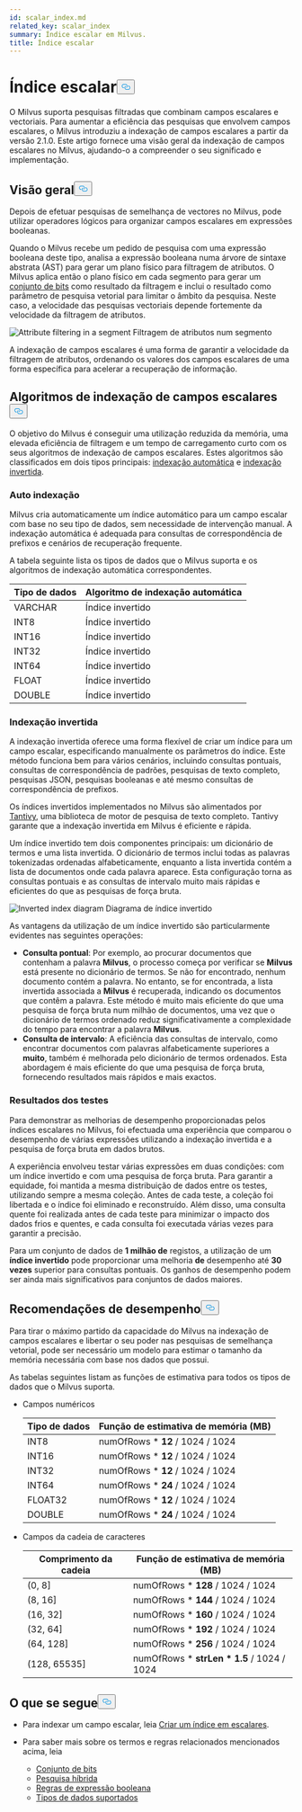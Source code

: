 ```yaml
---
id: scalar_index.md
related_key: scalar_index
summary: Índice escalar em Milvus.
title: Índice escalar
---
```

<h1 id="Scalar-Index" class="common-anchor-header">Índice escalar<button data-href="#Scalar-Index" class="anchor-icon" translate="no">
      <svg translate="no"
        aria-hidden="true"
        focusable="false"
        height="20"
        version="1.1"
        viewBox="0 0 16 16"
        width="16"
      >
        <path
          fill="#0092E4"
          fill-rule="evenodd"
          d="M4 9h1v1H4c-1.5 0-3-1.69-3-3.5S2.55 3 4 3h4c1.45 0 3 1.69 3 3.5 0 1.41-.91 2.72-2 3.25V8.59c.58-.45 1-1.27 1-2.09C10 5.22 8.98 4 8 4H4c-.98 0-2 1.22-2 2.5S3 9 4 9zm9-3h-1v1h1c1 0 2 1.22 2 2.5S13.98 12 13 12H9c-.98 0-2-1.22-2-2.5 0-.83.42-1.64 1-2.09V6.25c-1.09.53-2 1.84-2 3.25C6 11.31 7.55 13 9 13h4c1.45 0 3-1.69 3-3.5S14.5 6 13 6z"
        ></path>
      </svg>
    </button></h1><p>O Milvus suporta pesquisas filtradas que combinam campos escalares e vectoriais. Para aumentar a eficiência das pesquisas que envolvem campos escalares, o Milvus introduziu a indexação de campos escalares a partir da versão 2.1.0. Este artigo fornece uma visão geral da indexação de campos escalares no Milvus, ajudando-o a compreender o seu significado e implementação.</p>
<h2 id="Overview" class="common-anchor-header">Visão geral<button data-href="#Overview" class="anchor-icon" translate="no">
      <svg translate="no"
        aria-hidden="true"
        focusable="false"
        height="20"
        version="1.1"
        viewBox="0 0 16 16"
        width="16"
      >
        <path
          fill="#0092E4"
          fill-rule="evenodd"
          d="M4 9h1v1H4c-1.5 0-3-1.69-3-3.5S2.55 3 4 3h4c1.45 0 3 1.69 3 3.5 0 1.41-.91 2.72-2 3.25V8.59c.58-.45 1-1.27 1-2.09C10 5.22 8.98 4 8 4H4c-.98 0-2 1.22-2 2.5S3 9 4 9zm9-3h-1v1h1c1 0 2 1.22 2 2.5S13.98 12 13 12H9c-.98 0-2-1.22-2-2.5 0-.83.42-1.64 1-2.09V6.25c-1.09.53-2 1.84-2 3.25C6 11.31 7.55 13 9 13h4c1.45 0 3-1.69 3-3.5S14.5 6 13 6z"
        ></path>
      </svg>
    </button></h2><p>Depois de efetuar pesquisas de semelhança de vectores no Milvus, pode utilizar operadores lógicos para organizar campos escalares em expressões booleanas.</p>
<p>Quando o Milvus recebe um pedido de pesquisa com uma expressão booleana deste tipo, analisa a expressão booleana numa árvore de sintaxe abstrata (AST) para gerar um plano físico para filtragem de atributos. O Milvus aplica então o plano físico em cada segmento para gerar um <a href="/docs/pt/bitset.md">conjunto de bits</a> como resultado da filtragem e inclui o resultado como parâmetro de pesquisa vetorial para limitar o âmbito da pesquisa. Neste caso, a velocidade das pesquisas vectoriais depende fortemente da velocidade da filtragem de atributos.</p>
<p>
  
   <span class="img-wrapper"> <img translate="no" src="/docs/v2.4.x/assets/scalar_index.png" alt="Attribute filtering in a segment" class="doc-image" id="attribute-filtering-in-a-segment" />
   </span> <span class="img-wrapper"> <span>Filtragem de atributos num segmento</span> </span></p>
<p>A indexação de campos escalares é uma forma de garantir a velocidade da filtragem de atributos, ordenando os valores dos campos escalares de uma forma específica para acelerar a recuperação de informação.</p>
<h2 id="Scalar-field-indexing-algorithms" class="common-anchor-header">Algoritmos de indexação de campos escalares<button data-href="#Scalar-field-indexing-algorithms" class="anchor-icon" translate="no">
      <svg translate="no"
        aria-hidden="true"
        focusable="false"
        height="20"
        version="1.1"
        viewBox="0 0 16 16"
        width="16"
      >
        <path
          fill="#0092E4"
          fill-rule="evenodd"
          d="M4 9h1v1H4c-1.5 0-3-1.69-3-3.5S2.55 3 4 3h4c1.45 0 3 1.69 3 3.5 0 1.41-.91 2.72-2 3.25V8.59c.58-.45 1-1.27 1-2.09C10 5.22 8.98 4 8 4H4c-.98 0-2 1.22-2 2.5S3 9 4 9zm9-3h-1v1h1c1 0 2 1.22 2 2.5S13.98 12 13 12H9c-.98 0-2-1.22-2-2.5 0-.83.42-1.64 1-2.09V6.25c-1.09.53-2 1.84-2 3.25C6 11.31 7.55 13 9 13h4c1.45 0 3-1.69 3-3.5S14.5 6 13 6z"
        ></path>
      </svg>
    </button></h2><p>O objetivo do Milvus é conseguir uma utilização reduzida da memória, uma elevada eficiência de filtragem e um tempo de carregamento curto com os seus algoritmos de indexação de campos escalares. Estes algoritmos são classificados em dois tipos principais: <a href="#auto-indexing">indexação automática</a> e <a href="#inverted-indexing">indexação invertida</a>.</p>
<h3 id="Auto-indexing" class="common-anchor-header">Auto indexação</h3><p>Milvus cria automaticamente um índice automático para um campo escalar com base no seu tipo de dados, sem necessidade de intervenção manual. A indexação automática é adequada para consultas de correspondência de prefixos e cenários de recuperação frequente.</p>
<p>A tabela seguinte lista os tipos de dados que o Milvus suporta e os algoritmos de indexação automática correspondentes.</p>
<table>
<thead>
<tr><th>Tipo de dados</th><th>Algoritmo de indexação automática</th></tr>
</thead>
<tbody>
<tr><td>VARCHAR</td><td>Índice invertido</td></tr>
<tr><td>INT8</td><td>Índice invertido</td></tr>
<tr><td>INT16</td><td>Índice invertido</td></tr>
<tr><td>INT32</td><td>Índice invertido</td></tr>
<tr><td>INT64</td><td>Índice invertido</td></tr>
<tr><td>FLOAT</td><td>Índice invertido</td></tr>
<tr><td>DOUBLE</td><td>Índice invertido</td></tr>
</tbody>
</table>
<h3 id="Inverted-indexing" class="common-anchor-header">Indexação invertida</h3><p>A indexação invertida oferece uma forma flexível de criar um índice para um campo escalar, especificando manualmente os parâmetros do índice. Este método funciona bem para vários cenários, incluindo consultas pontuais, consultas de correspondência de padrões, pesquisas de texto completo, pesquisas JSON, pesquisas booleanas e até mesmo consultas de correspondência de prefixos.</p>
<p>Os índices invertidos implementados no Milvus são alimentados por <a href="https://github.com/quickwit-oss/tantivy">Tantivy</a>, uma biblioteca de motor de pesquisa de texto completo. Tantivy garante que a indexação invertida em Milvus é eficiente e rápida.</p>
<p>Um índice invertido tem dois componentes principais: um dicionário de termos e uma lista invertida. O dicionário de termos inclui todas as palavras tokenizadas ordenadas alfabeticamente, enquanto a lista invertida contém a lista de documentos onde cada palavra aparece. Esta configuração torna as consultas pontuais e as consultas de intervalo muito mais rápidas e eficientes do que as pesquisas de força bruta.</p>
<p>
  
   <span class="img-wrapper"> <img translate="no" src="/docs/v2.4.x/assets/scalar_index_inverted.png" alt="Inverted index diagram" class="doc-image" id="inverted-index-diagram" />
   </span> <span class="img-wrapper"> <span>Diagrama de índice invertido</span> </span></p>
<p>As vantagens da utilização de um índice invertido são particularmente evidentes nas seguintes operações:</p>
<ul>
<li><strong>Consulta pontual</strong>: Por exemplo, ao procurar documentos que contenham a palavra <strong>Milvus</strong>, o processo começa por verificar se <strong>Milvus</strong> está presente no dicionário de termos. Se não for encontrado, nenhum documento contém a palavra. No entanto, se for encontrada, a lista invertida associada a <strong>Milvus</strong> é recuperada, indicando os documentos que contêm a palavra. Este método é muito mais eficiente do que uma pesquisa de força bruta num milhão de documentos, uma vez que o dicionário de termos ordenado reduz significativamente a complexidade do tempo para encontrar a palavra <strong>Milvus</strong>.</li>
<li><strong>Consulta de intervalo</strong>: A eficiência das consultas de intervalo, como encontrar documentos com palavras alfabeticamente superiores a <strong>muito</strong>, também é melhorada pelo dicionário de termos ordenados. Esta abordagem é mais eficiente do que uma pesquisa de força bruta, fornecendo resultados mais rápidos e mais exactos.</li>
</ul>
<h3 id="Test-results" class="common-anchor-header">Resultados dos testes</h3><p>Para demonstrar as melhorias de desempenho proporcionadas pelos índices escalares no Milvus, foi efectuada uma experiência que comparou o desempenho de várias expressões utilizando a indexação invertida e a pesquisa de força bruta em dados brutos.</p>
<p>A experiência envolveu testar várias expressões em duas condições: com um índice invertido e com uma pesquisa de força bruta. Para garantir a equidade, foi mantida a mesma distribuição de dados entre os testes, utilizando sempre a mesma coleção. Antes de cada teste, a coleção foi libertada e o índice foi eliminado e reconstruído. Além disso, uma consulta quente foi realizada antes de cada teste para minimizar o impacto dos dados frios e quentes, e cada consulta foi executada várias vezes para garantir a precisão.</p>
<p>Para um conjunto de dados de <strong>1 milhão de</strong> registos, a utilização de um <strong>índice invertido</strong> pode proporcionar uma melhoria <strong>de</strong> desempenho até <strong>30 vezes</strong> superior para consultas pontuais. Os ganhos de desempenho podem ser ainda mais significativos para conjuntos de dados maiores.</p>
<h2 id="Performance-recommandations" class="common-anchor-header">Recomendações de desempenho<button data-href="#Performance-recommandations" class="anchor-icon" translate="no">
      <svg translate="no"
        aria-hidden="true"
        focusable="false"
        height="20"
        version="1.1"
        viewBox="0 0 16 16"
        width="16"
      >
        <path
          fill="#0092E4"
          fill-rule="evenodd"
          d="M4 9h1v1H4c-1.5 0-3-1.69-3-3.5S2.55 3 4 3h4c1.45 0 3 1.69 3 3.5 0 1.41-.91 2.72-2 3.25V8.59c.58-.45 1-1.27 1-2.09C10 5.22 8.98 4 8 4H4c-.98 0-2 1.22-2 2.5S3 9 4 9zm9-3h-1v1h1c1 0 2 1.22 2 2.5S13.98 12 13 12H9c-.98 0-2-1.22-2-2.5 0-.83.42-1.64 1-2.09V6.25c-1.09.53-2 1.84-2 3.25C6 11.31 7.55 13 9 13h4c1.45 0 3-1.69 3-3.5S14.5 6 13 6z"
        ></path>
      </svg>
    </button></h2><p>Para tirar o máximo partido da capacidade do Milvus na indexação de campos escalares e libertar o seu poder nas pesquisas de semelhança vetorial, pode ser necessário um modelo para estimar o tamanho da memória necessária com base nos dados que possui.</p>
<p>As tabelas seguintes listam as funções de estimativa para todos os tipos de dados que o Milvus suporta.</p>
<ul>
<li><p>Campos numéricos</p>
<table>
<thead>
<tr><th>Tipo de dados</th><th>Função de estimativa de memória (MB)</th></tr>
</thead>
<tbody>
<tr><td>INT8</td><td>numOfRows * <strong>12</strong> / 1024 / 1024</td></tr>
<tr><td>INT16</td><td>numOfRows * <strong>12</strong> / 1024 / 1024</td></tr>
<tr><td>INT32</td><td>numOfRows * <strong>12</strong> / 1024 / 1024</td></tr>
<tr><td>INT64</td><td>numOfRows * <strong>24</strong> / 1024 / 1024</td></tr>
<tr><td>FLOAT32</td><td>numOfRows * <strong>12</strong> / 1024 / 1024</td></tr>
<tr><td>DOUBLE</td><td>numOfRows * <strong>24</strong> / 1024 / 1024</td></tr>
</tbody>
</table>
</li>
<li><p>Campos da cadeia de caracteres</p>
<table>
<thead>
<tr><th>Comprimento da cadeia</th><th>Função de estimativa de memória (MB)</th></tr>
</thead>
<tbody>
<tr><td>(0, 8]</td><td>numOfRows * <strong>128</strong> / 1024 / 1024</td></tr>
<tr><td>(8, 16]</td><td>numOfRows * <strong>144</strong> / 1024 / 1024</td></tr>
<tr><td>(16, 32]</td><td>numOfRows * <strong>160</strong> / 1024 / 1024</td></tr>
<tr><td>(32, 64]</td><td>numOfRows * <strong>192</strong> / 1024 / 1024</td></tr>
<tr><td>(64, 128]</td><td>numOfRows * <strong>256</strong> / 1024 / 1024</td></tr>
<tr><td>(128, 65535]</td><td>numOfRows * <strong>strLen * 1.5</strong> / 1024 / 1024</td></tr>
</tbody>
</table>
</li>
</ul>
<h2 id="Whats-next" class="common-anchor-header">O que se segue<button data-href="#Whats-next" class="anchor-icon" translate="no">
      <svg translate="no"
        aria-hidden="true"
        focusable="false"
        height="20"
        version="1.1"
        viewBox="0 0 16 16"
        width="16"
      >
        <path
          fill="#0092E4"
          fill-rule="evenodd"
          d="M4 9h1v1H4c-1.5 0-3-1.69-3-3.5S2.55 3 4 3h4c1.45 0 3 1.69 3 3.5 0 1.41-.91 2.72-2 3.25V8.59c.58-.45 1-1.27 1-2.09C10 5.22 8.98 4 8 4H4c-.98 0-2 1.22-2 2.5S3 9 4 9zm9-3h-1v1h1c1 0 2 1.22 2 2.5S13.98 12 13 12H9c-.98 0-2-1.22-2-2.5 0-.83.42-1.64 1-2.09V6.25c-1.09.53-2 1.84-2 3.25C6 11.31 7.55 13 9 13h4c1.45 0 3-1.69 3-3.5S14.5 6 13 6z"
        ></path>
      </svg>
    </button></h2><ul>
<li><p>Para indexar um campo escalar, leia <a href="/docs/pt/index-scalar-fields.md">Criar um índice em escalares</a>.</p></li>
<li><p>Para saber mais sobre os termos e regras relacionados mencionados acima, leia</p>
<ul>
<li><a href="/docs/pt/bitset.md">Conjunto de bits</a></li>
<li><a href="/docs/pt/multi-vector-search.md">Pesquisa híbrida</a></li>
<li><a href="/docs/pt/boolean.md">Regras de expressão booleana</a></li>
<li><a href="/docs/pt/schema.md#Supported-data-type">Tipos de dados suportados</a></li>
</ul></li>
</ul>
